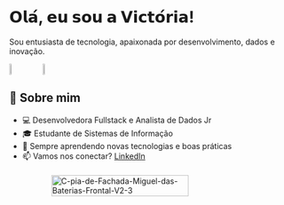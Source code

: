 # 𝗢𝗹𝗮́, 𝗲𝘂 𝘀𝗼𝘂 𝗮 𝗩𝗶𝗰𝘁𝗼́𝗿𝗶𝗮! 

Sou entusiasta de tecnologia, apaixonada por desenvolvimento, dados e inovação.

<div style="display: flex; align-items: center; gap: 40px;">
  <a href="https://github.com/vicfreyre">
    <img src="https://github-readme-stats.vercel.app/api?username=vicfreyre&show_icons=true&theme=tokyonight" width="47%" />
  </a>
  <a href="https://github.com/vicfreyre">
    <img src="https://github-readme-stats.vercel.app/api/top-langs/?username=vicfreyre&layout=compact&theme=tokyonight" width="36%" />
  </a>
</div>




## 🚀 Sobre mim

- 💻 Desenvolvedora Fullstack e Analista de Dados Jr
- 🎓 Estudante de Sistemas de Informação  
- 🌱 Sempre aprendendo novas tecnologias e boas práticas  
- 📫 Vamos nos conectar? [LinkedIn](www.linkedin.com/in/victória-freyre)

<div style="display: flex; justify-content: center; margin-top: 20px;">
  <img 
    src="https://i.ibb.co/K1v3PRz/C-pia-de-Fachada-Miguel-das-Baterias-Frontal-V2-3.png" 
    alt="C-pia-de-Fachada-Miguel-das-Baterias-Frontal-V2-3" 
    style="width: 70%; max-width: 400px; height: auto;" 
  />
</div>


